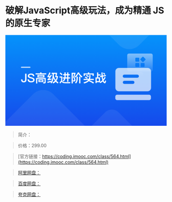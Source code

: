 # 破解JavaScript高级玩法，成为精通 JS 的原生专家

![img](../../assets/6200d55009876b4805400304.png)

> 简介：

> 价格：299.00

> [官方链接：https://coding.imooc.com/class/564.html](https://coding.imooc.com/class/564.html)

> [阿里网盘：]()

> [百度网盘：]()

> [夸克网盘：]()
